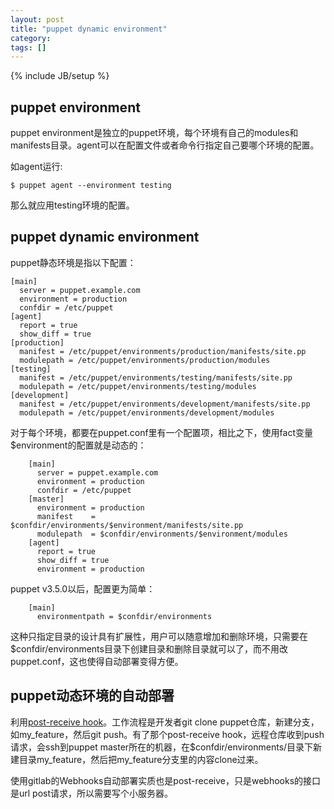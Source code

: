 ```yaml
---
layout: post
title: "puppet dynamic environment"
category: 
tags: []
---
```

{% include JB/setup %}

## puppet environment

puppet environment是独立的puppet环境，每个环境有自己的modules和manifests目录。agent可以在配置文件或者命令行指定自己要哪个环境的配置。

如agent运行:

    $ puppet agent --environment testing
    
那么就应用testing环境的配置。


## puppet dynamic environment

puppet静态环境是指以下配置：

    [main]
      server = puppet.example.com
      environment = production
      confdir = /etc/puppet
    [agent]
      report = true
      show_diff = true
    [production]
      manifest = /etc/puppet/environments/production/manifests/site.pp
      modulepath = /etc/puppet/environments/production/modules
    [testing]
      manifest = /etc/puppet/environments/testing/manifests/site.pp
      modulepath = /etc/puppet/environments/testing/modules
    [development]
      manifest = /etc/puppet/environments/development/manifests/site.pp
      modulepath = /etc/puppet/environments/development/modules
    
对于每个环境，都要在puppet.conf里有一个配置项，相比之下，使用fact变量$environment的配置就是动态的：

        [main]
          server = puppet.example.com
          environment = production
          confdir = /etc/puppet
        [master]
          environment = production
          manifest    = $confdir/environments/$environment/manifests/site.pp
          modulepath  = $confdir/environments/$environment/modules
        [agent]
          report = true
          show_diff = true
          environment = production

puppet v3.5.0以后，配置更为简单：

        [main]
          environmentpath = $confdir/environments
这种只指定目录的设计具有扩展性，用户可以随意增加和删除环境，只需要在$confdir/environments目录下创建目录和删除目录就可以了，而不用改puppet.conf，这也使得自动部署变得方便。

## puppet动态环境的自动部署

利用[post-receive hook](http://puppetlabs.com/blog/git-workflow-and-puppet-environments)。工作流程是开发者git clone puppet仓库，新建分支，如my_feature，然后git push。有了那个post-receive hook，远程仓库收到push请求，会ssh到puppet master所在的机器，在$confdir/environments/目录下新建目录my_feature，然后把my_feature分支里的内容clone过来。

使用gitlab的Webhooks自动部署实质也是post-receive，只是webhooks的接口是url post请求，所以需要写个小服务器。